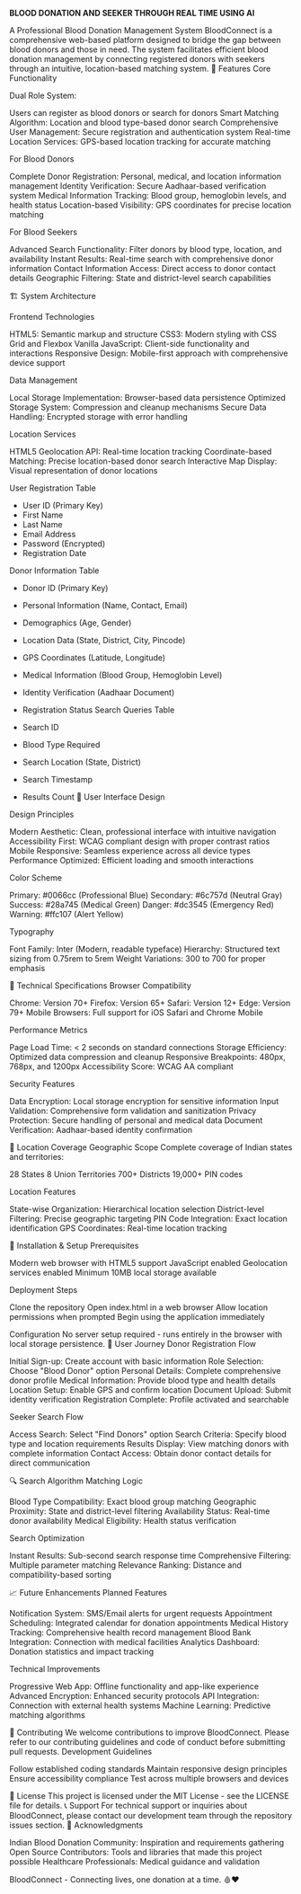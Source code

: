 **BLOOD DONATION AND SEEKER THROUGH REAL TIME USING AI**


A Professional Blood Donation Management System
BloodConnect is a comprehensive web-based platform designed to bridge the gap between blood donors and those in need. The system facilitates efficient blood donation management by connecting registered donors with seekers through an intuitive, location-based matching system.
🌟 Features
Core Functionality

Dual Role System: 

Users can register as blood donors or search for donors
Smart Matching Algorithm: Location and blood type-based donor search
Comprehensive User Management: Secure registration and authentication system
Real-time Location Services: GPS-based location tracking for accurate matching

For Blood Donors

Complete Donor Registration: Personal, medical, and location information management
Identity Verification: Secure Aadhaar-based verification system
Medical Information Tracking: Blood group, hemoglobin levels, and health status
Location-based Visibility: GPS coordinates for precise location matching

For Blood Seekers

Advanced Search Functionality: Filter donors by blood type, location, and availability
Instant Results: Real-time search with comprehensive donor information
Contact Information Access: Direct access to donor contact details
Geographic Filtering: State and district-level search capabilities

🏗️ System Architecture


Frontend Technologies


HTML5: Semantic markup and structure
CSS3: Modern styling with CSS Grid and Flexbox
Vanilla JavaScript: Client-side functionality and interactions
Responsive Design: Mobile-first approach with comprehensive device support


Data Management


Local Storage Implementation: Browser-based data persistence
Optimized Storage System: Compression and cleanup mechanisms
Secure Data Handling: Encrypted storage with error handling


Location Services


HTML5 Geolocation API: Real-time location tracking
Coordinate-based Matching: Precise location-based donor search
Interactive Map Display: Visual representation of donor locations



User Registration Table


- User ID (Primary Key)
- First Name
- Last Name
- Email Address
- Password (Encrypted)
- Registration Date


Donor Information Table


- Donor ID (Primary Key)
- Personal Information (Name, Contact, Email)
- Demographics (Age, Gender)
- Location Data (State, District, City, Pincode)
- GPS Coordinates (Latitude, Longitude)
- Medical Information (Blood Group, Hemoglobin Level)
- Identity Verification (Aadhaar Document)
- Registration Status
Search Queries Table


- Search ID
- Blood Type Required
- Search Location (State, District)
- Search Timestamp
- Results Count
🎨 User Interface Design


Design Principles

Modern Aesthetic: Clean, professional interface with intuitive navigation
Accessibility First: WCAG compliant design with proper contrast ratios
Mobile Responsive: Seamless experience across all device types
Performance Optimized: Efficient loading and smooth interactions

Color Scheme

Primary: #0066cc (Professional Blue)
Secondary: #6c757d (Neutral Gray)
Success: #28a745 (Medical Green)
Danger: #dc3545 (Emergency Red)
Warning: #ffc107 (Alert Yellow)

Typography

Font Family: Inter (Modern, readable typeface)
Hierarchy: Structured text sizing from 0.75rem to 5rem
Weight Variations: 300 to 700 for proper emphasis

🔧 Technical Specifications
Browser Compatibility

Chrome: Version 70+
Firefox: Version 65+
Safari: Version 12+
Edge: Version 79+
Mobile Browsers: Full support for iOS Safari and Chrome Mobile

Performance Metrics

Page Load Time: < 2 seconds on standard connections
Storage Efficiency: Optimized data compression and cleanup
Responsive Breakpoints: 480px, 768px, and 1200px
Accessibility Score: WCAG AA compliant

Security Features

Data Encryption: Local storage encryption for sensitive information
Input Validation: Comprehensive form validation and sanitization
Privacy Protection: Secure handling of personal and medical data
Document Verification: Aadhaar-based identity confirmation

📍 Location Coverage
Geographic Scope
Complete coverage of Indian states and territories:

28 States
8 Union Territories
700+ Districts
19,000+ PIN codes

Location Features

State-wise Organization: Hierarchical location selection
District-level Filtering: Precise geographic targeting
PIN Code Integration: Exact location identification
GPS Coordinates: Real-time location tracking

🚀 Installation & Setup
Prerequisites

Modern web browser with HTML5 support
JavaScript enabled
Geolocation services enabled
Minimum 10MB local storage available

Deployment Steps

Clone the repository
Open index.html in a web browser
Allow location permissions when prompted
Begin using the application immediately

Configuration
No server setup required - runs entirely in the browser with local storage persistence.
📱 User Journey
Donor Registration Flow

Initial Sign-up: Create account with basic information
Role Selection: Choose "Blood Donor" option
Personal Details: Complete comprehensive donor profile
Medical Information: Provide blood type and health details
Location Setup: Enable GPS and confirm location
Document Upload: Submit identity verification
Registration Complete: Profile activated and searchable

Seeker Search Flow

Access Search: Select "Find Donors" option
Search Criteria: Specify blood type and location requirements
Results Display: View matching donors with complete information
Contact Access: Obtain donor contact details for direct communication

🔍 Search Algorithm
Matching Logic

Blood Type Compatibility: Exact blood group matching
Geographic Proximity: State and district-level filtering
Availability Status: Real-time donor availability
Medical Eligibility: Health status verification

Search Optimization

Instant Results: Sub-second search response time
Comprehensive Filtering: Multiple parameter matching
Relevance Ranking: Distance and compatibility-based sorting

📈 Future Enhancements
Planned Features

Notification System: SMS/Email alerts for urgent requests
Appointment Scheduling: Integrated calendar for donation appointments
Medical History Tracking: Comprehensive health record management
Blood Bank Integration: Connection with medical facilities
Analytics Dashboard: Donation statistics and impact tracking

Technical Improvements

Progressive Web App: Offline functionality and app-like experience
Advanced Encryption: Enhanced security protocols
API Integration: Connection with external health systems
Machine Learning: Predictive matching algorithms

🤝 Contributing
We welcome contributions to improve BloodConnect. Please refer to our contributing guidelines and code of conduct before submitting pull requests.
Development Guidelines

Follow established coding standards
Maintain responsive design principles
Ensure accessibility compliance
Test across multiple browsers and devices

📄 License
This project is licensed under the MIT License - see the LICENSE file for details.
📞 Support
For technical support or inquiries about BloodConnect, please contact our development team through the repository issues section.
🙏 Acknowledgments

Indian Blood Donation Community: Inspiration and requirements gathering
Open Source Contributors: Tools and libraries that made this project possible
Healthcare Professionals: Medical guidance and validation


BloodConnect - Connecting lives, one donation at a time. 🩸❤️
